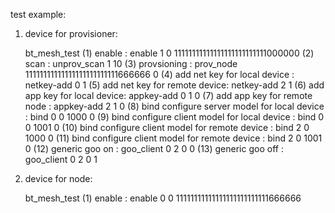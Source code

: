 test example:

1. device for provisioner:

   bt_mesh_test
   (1) enable                       :  enable 1 0 11111111111111111111111111000000
   (2) scan                         :  unprov_scan 1 10
   (3) provsioning                  :  prov_node 11111111111111111111111111666666 0
   (4) add net key for local device :  netkey-add 0 1
   (5) add net key for remote device:  netkey-add 2 1
   (6) add app key for local  device:  appkey-add 0 1 0
   (7) add app key for remote node  :  appkey-add 2 1 0
   (8) bind configure server model for local device   :  bind 0 0 1000 0
   (9) bind configure client model for local device   :  bind 0 0 1001 0
   (10) bind configure client model for remote device :  bind 2 0 1000 0
   (11) bind configure client model for remote device :  bind 2 0 1001 0
   (12) generic goo  on             :  goo_client 0 2 0 0
   (13) generic goo off             :  goo_client 0 2 0 1


2. device for node:

   bt_mesh_test
   (1) enable : enable 0 0 11111111111111111111111111666666
